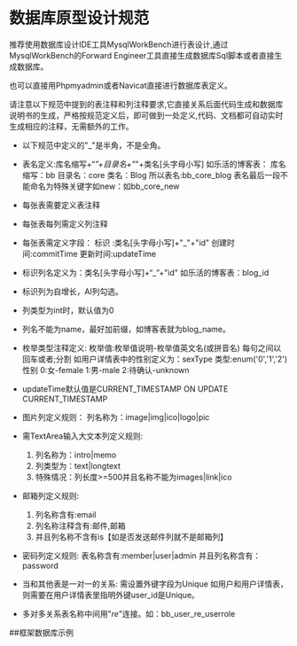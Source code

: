 # 数据库原型设计规范

推荐使用数据库设计IDE工具MysqlWorkBench进行表设计,通过MysqlWorkBench的Forward Engineer工具直接生成数据库Sql脚本或者直接生成数据库。

也可以直接用Phpmyadmin或者Navicat直接进行数据库表定义。

请注意以下规范中提到的表注释和列注释要求,它直接关系后面代码生成和数据库说明书的生成，严格按规范定义后，即可做到一处定义,代码、文档都可自动实时生成相应的注释，无需额外的工作。

* 以下规范中定义的"_"是半角，不是全角。
* 表名定义:库名缩写+“_”+目录名+"_"+类名[头字母小写]
  如乐活的博客表：
      库名缩写：bb
      目录名：core
      类名：Blog
  所以表名:bb_core_blog
  表名最后一段不能命名为特殊关键字如new：如bb_core_new

* 每张表需要定义表注释
* 每张表每列需定义列注释
* 每张表需定义字段：
  标识    :类名[头字母小写]+"_"+"id"
  创建时间:commitTime
  更新时间:updateTime

* 标识列名定义为：类名[头字母小写]+“_”+"id"
  如乐活的博客表：blog_id

* 标识列为自增长，AI列勾选。

* 列类型为int时，默认值为0

* 列名不能为name，最好加前缀，如博客表就为blog_name。

* 枚举类型注释定义:
  枚举值:枚举值说明-枚举值英文名(或拼音名)
  每句之间以回车或者;分割
  如用户详情表中的性别定义为：sexType
  类型:enum('0','1','2')
  性别
	0:女-female
	1:男-male
	2:待确认-unknown

* updateTime默认值是CURRENT_TIMESTAMP ON UPDATE CURRENT_TIMESTAMP

* 图片列定义规则：
	列名称为：image|img|ico|logo|pic

* 需TextArea输入大文本列定义规则:
    1. 列名称为：intro|memo
    2. 列类型为：text|longtext
    3. 特殊情况：列长度>=500并且名称不能为images|link|ico

* 邮箱列定义规则:
  1. 列名称含有:email
  2. 列名称注释含有:邮件,邮箱
  3. 并且列名称不含有is【如是否发送邮件列就不是邮箱列】

* 密码列定义规则:
  表名称含有:member|user|admin 并且列名称含有：password

* 当和其他表是一对一的关系:
    需设置外键字段为Unique
    如用户和用户详情表，则需要在用户详情表里指明外键user_id是Unique。

* 多对多关系表名称中间用"_re_"连接。如：bb_user_re_userrole

##框架数据库示例

